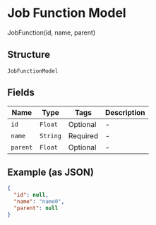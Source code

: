 
# Job Function Model

JobFunction(id, name, parent)

## Structure

`JobFunctionModel`

## Fields

| Name | Type | Tags | Description |
|  --- | --- | --- | --- |
| `id` | `Float` | Optional | - |
| `name` | `String` | Required | - |
| `parent` | `Float` | Optional | - |

## Example (as JSON)

```json
{
  "id": null,
  "name": "name0",
  "parent": null
}
```

